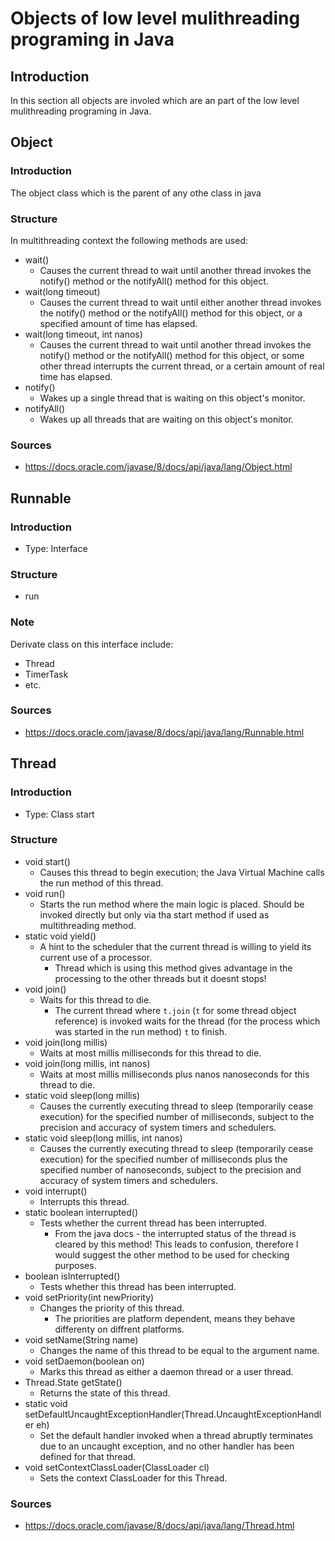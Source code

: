 # Objects of low level mulithreading programing in Java
## Introduction
In this section all objects are involed which are an part of the low level mulithreading programing in Java.
## Object
### Introduction
The object class which is the parent of any othe class in java
### Structure
In multithreading context the following methods are used:
* wait()
  * Causes the current thread to wait until another thread invokes the notify() method or the notifyAll() method for this object.
* wait(long timeout)
  * Causes the current thread to wait until either another thread invokes the notify() method or the notifyAll() method for this object, or a specified amount of time has elapsed.
* wait(long timeout, int nanos)
  * Causes the current thread to wait until another thread invokes the notify() method or the notifyAll() method for this object, or some other thread interrupts the current thread, or a certain amount of real time has elapsed.
* notify()
  * Wakes up a single thread that is waiting on this object's monitor.
* notifyAll()
  * Wakes up all threads that are waiting on this object's monitor.
### Sources
* https://docs.oracle.com/javase/8/docs/api/java/lang/Object.html
## Runnable
### Introduction
* Type: Interface
### Structure
* run
### Note
Derivate class on this interface include:
* Thread
* TimerTask
* etc.
### Sources
* https://docs.oracle.com/javase/8/docs/api/java/lang/Runnable.html
## Thread
### Introduction
* Type: Class start
### Structure
* void start()
  * Causes this thread to begin execution; the Java Virtual Machine calls the run method of this thread.
* void run()
  * Starts the run method where the main logic is placed. Should be invoked directly but only via tha start method if used as multithreading method.
* static void yield()
  * A hint to the scheduler that the current thread is willing to yield its current use of a processor.
    * Thread which is using this method gives advantage in the processing to the other threads but it doesnt stops!
* void join()
  * Waits for this thread to die.
    * The current thread where `t.join` (`t` for some thread object reference) is invoked waits for the thread (for the process which was started in the run method) `t` to finish.  
* void	join(long millis)
  * Waits at most millis milliseconds for this thread to die.
* void	join(long millis, int nanos)
  * Waits at most millis milliseconds plus nanos nanoseconds for this thread to die.
* static void sleep(long millis)
  * Causes the currently executing thread to sleep (temporarily cease execution) for the specified number of milliseconds, subject to the precision and accuracy of system timers and schedulers.
* static void sleep(long millis, int nanos)
  * Causes the currently executing thread to sleep (temporarily cease execution) for the specified number of milliseconds plus the specified number of nanoseconds, subject to the precision and accuracy of system timers and schedulers.
* void interrupt()
  * Interrupts this thread.
* static boolean interrupted()
  * Tests whether the current thread has been interrupted.
    * From the java docs - the interrupted status of the thread is cleared by this method! This leads to confusion, therefore I would suggest the other method to be used for checking purposes.
* boolean	isInterrupted()
  * Tests whether this thread has been interrupted.
* void	setPriority(int newPriority)  
  * Changes the priority of this thread.
    * The priorities are platform dependent, means they behave differenty on diffrent platforms.
* void	setName(String name)
  * Changes the name of this thread to be equal to the argument name.
* void	setDaemon(boolean on)
  * Marks this thread as either a daemon thread or a user thread.
* Thread.State	getState()
  * Returns the state of this thread.
* static void	setDefaultUncaughtExceptionHandler(Thread.UncaughtExceptionHandler eh)
  * Set the default handler invoked when a thread abruptly terminates due to an uncaught exception, and no other handler has been defined for that thread.
* void	setContextClassLoader(ClassLoader cl)
  * Sets the context ClassLoader for this Thread.
### Sources
* https://docs.oracle.com/javase/8/docs/api/java/lang/Thread.html
